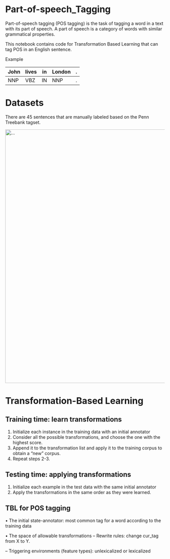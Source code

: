 # Part-of-speech_Tagging
Part-of-speech tagging (POS tagging) is the task of tagging a word in a text with its part of speech. A part of speech is a category of words with similar grammatical properties. 

This notebook contains code for Transformation Based Learning that can tag POS in an English sentence.

Example

| John | lives | in | London | . |
|------|-------|------|-------|-------|
| NNP | VBZ | IN | NNP | . | 

# Datasets
There are 45 sentences that are manually labeled based on the Penn Treebank tagset. 

<img src="https://github.com/homyhanh/Part-of-speech_Tagging/assets/79818022/82110bba-204a-4f85-8e23-07732dc5fe4e" alt="..." width="800" />

# Transformation-Based Learning
## Training time: learn transformations
1. Initialize each instance in the training data with an initial annotator
2. Consider all the possible transformations, and choose the one with the highest score. 
3. Append it to the transformation list and apply it to the training corpus to obtain a “new” corpus.
4. Repeat steps 2-3.
## Testing time: applying transformations
1. Initialize each example in the test data with the same initial annotator
2. Apply the transformations in the same order as they were learned.
## TBL for POS tagging 
• The initial state-annotator: most common tag for a word according to the training data

• The space of allowable transformations
– Rewrite rules: change cur_tag from X to Y.

– Triggering environments (feature types): unlexicalized or lexicalized

 
